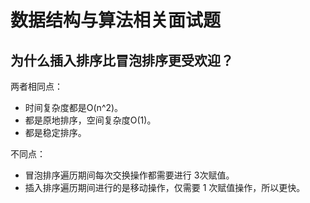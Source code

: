 # 数据结构与算法相关面试题

## 为什么插入排序比冒泡排序更受欢迎？

两者相同点：

* 时间复杂度都是O(n^2)。
* 都是原地排序，空间复杂度O(1)。
* 都是稳定排序。

不同点：

* 冒泡排序遍历期间每次交换操作都需要进行 3次赋值。
* 插入排序遍历期间进行的是移动操作，仅需要 1 次赋值操作，所以更快。
